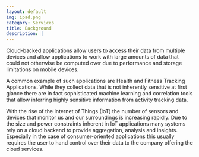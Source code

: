 ```yaml
---
layout: default
img: ipad.png
category: Services
title: Background
description: |
---
```

Cloud-backed applications allow users to access their data from multiple devices and allow applications to
work with large amounts of data that could not otherwise be computed over due to
performance and storage limitations on mobile devices.

A common example of such applications are Health and Fitness Tracking Applications.
While they collect data that is not inherently sensitive at first glance there are in fact sophisticated machine learning and correlation tools that allow inferring highly sensitive information from activity tracking data.

With the rise of the Internet of Things (IoT) the number of sensors and devices that monitor us and our surroundings is increasing rapidly. Due to the size and power constraints inherent in IoT applications many systems rely on a cloud backend to provide aggregation, analysis and insights. Especially in the case of consumer-oriented applications this usually requires the user to hand control over their data to the company offering the cloud services.